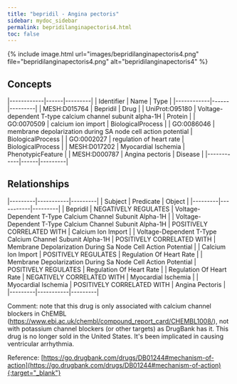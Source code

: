```yaml
---
title: "bepridil - Angina pectoris"
sidebar: mydoc_sidebar
permalink: bepridilanginapectoris4.html
toc: false 
---
```


{% include image.html url="images/bepridilanginapectoris4.png" file="bepridilanginapectoris4.png" alt="bepridilanginapectoris4" %}

## Concepts

|------------|------|---------|
| Identifier | Name | Type    |
|------------|------|---------|
| MESH:D015764 | Bepridil | Drug |
| UniProt:O95180 | Voltage-dependent T-type calcium channel subunit alpha-1H | Protein |
| GO:0070509 | calcium ion import | BiologicalProcess |
| GO:0086046 | membrane depolarization during SA node cell action potential | BiologicalProcess |
| GO:0002027 | regulation of heart rate | BiologicalProcess |
| MESH:D017202 | Myocardial Ischemia | PhenotypicFeature |
| MESH:D000787 | Angina pectoris | Disease |
|------------|------|---------|

## Relationships

|---------|-----------|---------|
| Subject | Predicate | Object  |
|---------|-----------|---------|
| Bepridil | NEGATIVELY REGULATES | Voltage-Dependent T-Type Calcium Channel Subunit Alpha-1H |
| Voltage-Dependent T-Type Calcium Channel Subunit Alpha-1H | POSITIVELY CORRELATED WITH | Calcium Ion Import |
| Voltage-Dependent T-Type Calcium Channel Subunit Alpha-1H | POSITIVELY CORRELATED WITH | Membrane Depolarization During Sa Node Cell Action Potential |
| Calcium Ion Import | POSITIVELY REGULATES | Regulation Of Heart Rate |
| Membrane Depolarization During Sa Node Cell Action Potential | POSITIVELY REGULATES | Regulation Of Heart Rate |
| Regulation Of Heart Rate | NEGATIVELY CORRELATED WITH | Myocardial Ischemia |
| Myocardial Ischemia | POSITIVELY CORRELATED WITH | Angina Pectoris |
|---------|-----------|---------|

Comment: note that this drug is only associated with calcium channel blockers in ChEMBL (https://www.ebi.ac.uk/chembl/compound_report_card/CHEMBL1008/), not with potassium channel blockers (or other targets) as DrugBank has it. This drug is no longer sold in the United States. It's been implicated in causing ventricular arrhythmia.

Reference: [https://go.drugbank.com/drugs/DB01244#mechanism-of-action](https://go.drugbank.com/drugs/DB01244#mechanism-of-action){:target="_blank"}